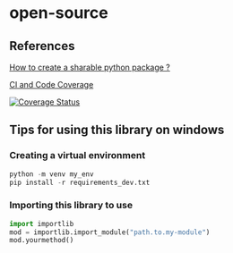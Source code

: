 # open-source

## References

[How to create a sharable python package ?](https://towardsdatascience.com/build-your-first-open-source-python-project-53471c9942a7)

[CI and Code Coverage](https://towardsdatascience.com/10-steps-to-set-up-your-python-project-for-success-14ff88b5d13)

[![Coverage Status](https://coveralls.io/repos/github/jkalwar/open-source/badge.svg?branch=master)](https://coveralls.io/github/jkalwar/open-source?branch=master)

## Tips for using this library on windows

### Creating a virtual environment

```python
python -m venv my_env
pip install -r requirements_dev.txt
```

### Importing this library to use

```python
import importlib
mod = importlib.import_module("path.to.my-module")
mod.yourmethod()
```